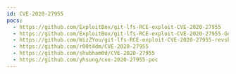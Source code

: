 ```yaml
---
id: CVE-2020-27955
pocs:
  - https://github.com/ExploitBox/git-lfs-RCE-exploit-CVE-2020-27955
  - https://github.com/ExploitBox/git-lfs-RCE-exploit-CVE-2020-27955-Go
  - https://github.com/WizZYou/git-lfs-RCE-exploit-CVE-2020-27955-revshell
  - https://github.com/r00t4dm/CVE-2020-27955
  - https://github.com/shubham0d/CVE-2020-27955
  - https://github.com/yhsung/cve-2020-27955-poc
---
```

